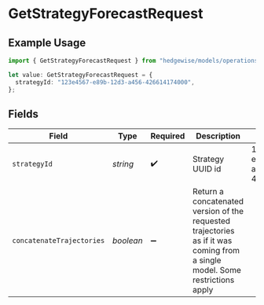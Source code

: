 # GetStrategyForecastRequest

## Example Usage

```typescript
import { GetStrategyForecastRequest } from "hedgewise/models/operations";

let value: GetStrategyForecastRequest = {
  strategyId: "123e4567-e89b-12d3-a456-426614174000",
};
```

## Fields

| Field                                                                                                                        | Type                                                                                                                         | Required                                                                                                                     | Description                                                                                                                  | Example                                                                                                                      |
| ---------------------------------------------------------------------------------------------------------------------------- | ---------------------------------------------------------------------------------------------------------------------------- | ---------------------------------------------------------------------------------------------------------------------------- | ---------------------------------------------------------------------------------------------------------------------------- | ---------------------------------------------------------------------------------------------------------------------------- |
| `strategyId`                                                                                                                 | *string*                                                                                                                     | :heavy_check_mark:                                                                                                           | Strategy UUID id                                                                                                             | 123e4567-e89b-12d3-a456-426614174000                                                                                         |
| `concatenateTrajectories`                                                                                                    | *boolean*                                                                                                                    | :heavy_minus_sign:                                                                                                           | Return a concatenated version of the requested trajectories as if it was coming from a single model. Some restrictions apply |                                                                                                                              |
